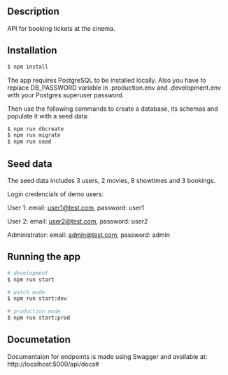 ## Description

API for booking tickets at the cinema.

## Installation

```bash
$ npm install
```
The app requires PostgreSQL to be installed locally. Also you have to replace DB_PASSWORD variable in .production.env and .development.env with your Postgres superuser password.

Then use the following commands to create a database, its schemas and populate it with a seed data:

```bash
$ npm run dbcreate
$ npm run migrate
$ npm run seed
```

## Seed data

The seed data includes 3 users, 2 movies, 8 showtimes and 3 bookings.

Login credencials of demo users:

User 1:
email: user1@test.com,
password: user1

User 2:
email: user2@test.com,
password: user2

Administrator:
email: admin@test.com,
password: admin

## Running the app

```bash
# development
$ npm run start

# watch mode
$ npm run start:dev

# production mode
$ npm run start:prod
```

## Documetation

Documentaion for endpoints is made using Swagger and available at: http://localhost:5000/api/docs#
